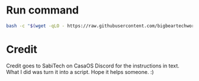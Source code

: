 # Run command

```bash
bash -c "$(wget -qLO - https://raw.githubusercontent.com/bigbeartechworld/big-bear-scripts/master/reset-password-for-casaos/run.sh)"
```

# Credit

Credit goes to SabiTech on CasaOS Discord for the instructions in text. What I did was turn it into a script. Hope it helps someone. :)

